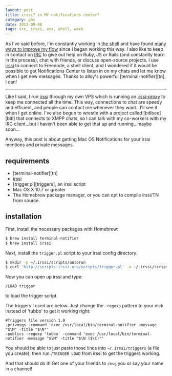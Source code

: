 ```yaml
---
layout: post
title: irssi? in MY notifications center?
category: gbs
date: 2013-09-08
tags: irc, irssi, osx, shell, work
---
```


As I've said before, I'm constantly working in [the shell][zsh] and have
found [many ways to improve my flow][dots] since I began working
this way. I also like to keep in contact on [IRC][freenode] to give out
help on Ruby, JS or Rails (and constantly learn in the process), chat
with friends, or discuss open-source projects. I use [irssi][irssi] to
connect to Freenode, a shell client, and I wondered if it would be
possible to get Notifications Center to listen in on my chats and let me
know when I get new messages. Thanks to alloy's powerful
[terminal-notifier][tn], I can!

* * *

Like I said, I run [irssi][irssi] through my own VPS which is running an
[irssi-proxy][proxy] to keep me connected all the time. This way,
connections to chat are speedy and efficient, and people can contact me
whenever they want...I'll see it when I get online. I've also begun to
wrestle with a project called [bitlbee][bitl] that connects to XMPP
chats, so I can talk with my co-workers with my IRC client...but I
haven't been able to get that up and running...maybe soon...

Anyway, this post is about getting Mac OS Notifications for your irssi
mentions and private messages.

## requirements

- [terminal-notifier][tn]
- [irssi][irssi]
- [trigger.pl][triggers], an irssi script
- Mac OS X 10.7 or greater
- The Homebrew package manager, or you can opt to compile irssi/TN from
  source.

## installation

First, install the necessary packages with Homebrew:

```bash
$ brew install terminal-notifier
$ brew install irssi
```

Next, install the `trigger.pl` script to your irssi config directory.

```bash
$ mkdir -p ~/.irssi/scripts/autorun
$ curl 'http://scripts.irssi.org/scripts/trigger.pl' -o ~/.irssi/scripts/autorun/trigger.pl
```

Now you can open up irssi and type:

```
/LOAD trigger
```

to load the trigger script.

The triggers I used are below. Just change the `-regexp` pattern to
your nick instead of 'tubbo' to get it working right:

```
#Triggers file version 1.0
-privmsgs -command 'exec /usr/local/bin/terminal-notifier -message "$\M" -title "$\N"' 
-publics -regexp 'tubbo' -command 'exec /usr/local/bin/terminal-notifier -message "$\M" -title "$\N ($\C)"' 
```

You should be able to just paste those lines into `~/.irssi/triggers` (a
file you create), then run `/TRIGGER LOAD` from irssi to get the
triggers working.

And that should do it! Get one of your friends to `/msg` you or say your
name in a channel!

[zsh]: http://zsh.org
[dots]: http://github.com/tubbo/dots
[freenode]: http://freenode.org
[irssi]: http://irssi.org
[proxy]: http://irssi.org/documentation/proxy
